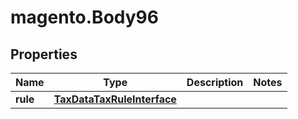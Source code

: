 # magento.Body96

## Properties
Name | Type | Description | Notes
------------ | ------------- | ------------- | -------------
**rule** | [**TaxDataTaxRuleInterface**](TaxDataTaxRuleInterface.md) |  | 


